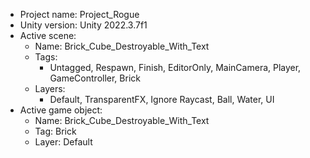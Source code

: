 <!-- UNITY CODE ASSIST INSTRUCTIONS START -->
- Project name: Project_Rogue
- Unity version: Unity 2022.3.7f1
- Active scene:
  - Name: Brick_Cube_Destroyable_With_Text
  - Tags:
    - Untagged, Respawn, Finish, EditorOnly, MainCamera, Player, GameController, Brick
  - Layers:
    - Default, TransparentFX, Ignore Raycast, Ball, Water, UI
- Active game object:
  - Name: Brick_Cube_Destroyable_With_Text
  - Tag: Brick
  - Layer: Default
<!-- UNITY CODE ASSIST INSTRUCTIONS END -->